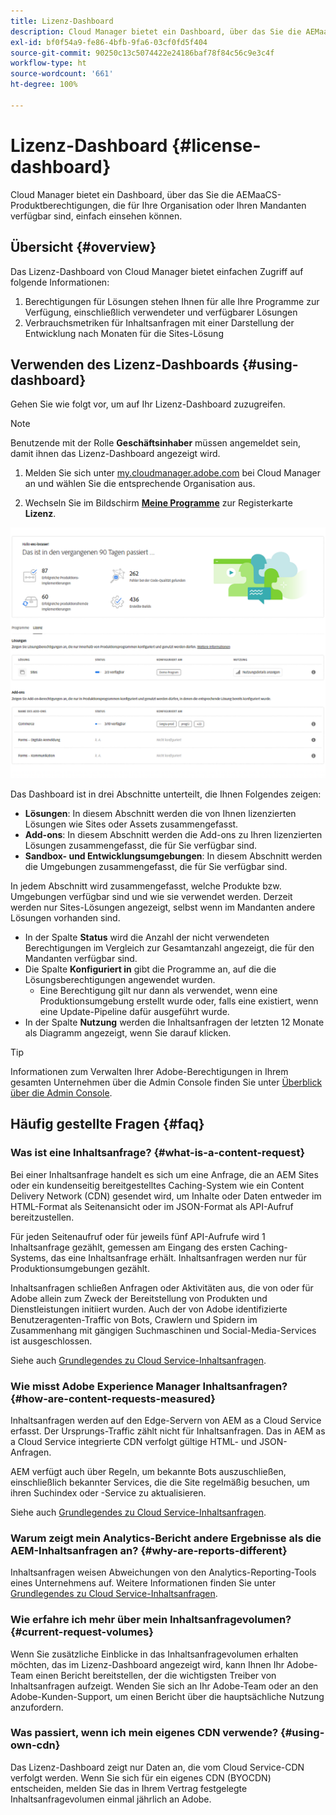 ```yaml
---
title: Lizenz-Dashboard
description: Cloud Manager bietet ein Dashboard, über das Sie die AEMaaCS-Produktberechtigungen, die für Ihre Organisation oder Ihren Mandanten verfügbar sind, einfach einsehen können.
exl-id: bf0f54a9-fe86-4bfb-9fa6-03cf0fd5f404
source-git-commit: 90250c13c5074422e24186baf78f84c56c9e3c4f
workflow-type: ht
source-wordcount: '661'
ht-degree: 100%

---
```


# Lizenz-Dashboard {#license-dashboard}

Cloud Manager bietet ein Dashboard, über das Sie die AEMaaCS-Produktberechtigungen, die für Ihre Organisation oder Ihren Mandanten verfügbar sind, einfach einsehen können.

## Übersicht {#overview}

Das Lizenz-Dashboard von Cloud Manager bietet einfachen Zugriff auf folgende Informationen:

1. Berechtigungen für Lösungen stehen Ihnen für alle Ihre Programme zur Verfügung, einschließlich verwendeter und verfügbarer Lösungen
1. Verbrauchsmetriken für Inhaltsanfragen mit einer Darstellung der Entwicklung nach Monaten für die Sites-Lösung

## Verwenden des Lizenz-Dashboards {#using-dashboard}

Gehen Sie wie folgt vor, um auf Ihr Lizenz-Dashboard zuzugreifen.

>[!NOTE]
>
>Benutzende mit der Rolle **Geschäftsinhaber** müssen angemeldet sein, damit ihnen das Lizenz-Dashboard angezeigt wird.

1. Melden Sie sich unter [my.cloudmanager.adobe.com](https://my.cloudmanager.adobe.com/) bei Cloud Manager an und wählen Sie die entsprechende Organisation aus.

1. Wechseln Sie im Bildschirm **[Meine Programme](/help/implementing/cloud-manager/getting-access-to-aem-in-cloud/editing-programs.md#my-programs)** zur Registerkarte **Lizenz**.

![Lizenz-Dashboard](assets/license-dashboard.png)

Das Dashboard ist in drei Abschnitte unterteilt, die Ihnen Folgendes zeigen:

* **Lösungen**: In diesem Abschnitt werden die von Ihnen lizenzierten Lösungen wie Sites oder Assets zusammengefasst.
* **Add-ons**: In diesem Abschnitt werden die Add-ons zu Ihren lizenzierten Lösungen zusammengefasst, die für Sie verfügbar sind.
* **Sandbox- und Entwicklungsumgebungen**: In diesem Abschnitt werden die Umgebungen zusammengefasst, die für Sie verfügbar sind.

In jedem Abschnitt wird zusammengefasst, welche Produkte bzw. Umgebungen verfügbar sind und wie sie verwendet werden. Derzeit werden nur Sites-Lösungen angezeigt, selbst wenn im Mandanten andere Lösungen vorhanden sind.

* In der Spalte **Status** wird die Anzahl der nicht verwendeten Berechtigungen im Vergleich zur Gesamtanzahl angezeigt, die für den Mandanten verfügbar sind.
* Die Spalte **Konfiguriert in** gibt die Programme an, auf die die Lösungsberechtigungen angewendet wurden.
   * Eine Berechtigung gilt nur dann als verwendet, wenn eine Produktionsumgebung erstellt wurde oder, falls eine existiert, wenn eine Update-Pipeline dafür ausgeführt wurde.
* In der Spalte **Nutzung** werden die Inhaltsanfragen der letzten 12 Monate als Diagramm angezeigt, wenn Sie darauf klicken.

>[!TIP]
>
>Informationen zum Verwalten Ihrer Adobe-Berechtigungen in Ihrem gesamten Unternehmen über die Admin Console finden Sie unter [Überblick über die Admin Console](https://helpx.adobe.com/de/enterprise/using/admin-console.html).

## Häufig gestellte Fragen {#faq}

### Was ist eine Inhaltsanfrage? {#what-is-a-content-request}

Bei einer Inhaltsanfrage handelt es sich um eine Anfrage, die an AEM Sites oder ein kundenseitig bereitgestelltes Caching-System wie ein Content Delivery Network (CDN) gesendet wird, um Inhalte oder Daten entweder im HTML-Format als Seitenansicht oder im JSON-Format als API-Aufruf bereitzustellen.

Für jeden Seitenaufruf oder für jeweils fünf API-Aufrufe wird 1 Inhaltsanfrage gezählt, gemessen am Eingang des ersten Caching-Systems, das eine Inhaltsanfrage erhält. Inhaltsanfragen werden nur für Produktionsumgebungen gezählt.

Inhaltsanfragen schließen Anfragen oder Aktivitäten aus, die von oder für Adobe allein zum Zweck der Bereitstellung von Produkten und Dienstleistungen initiiert wurden. Auch der von Adobe identifizierte Benutzeragenten-Traffic von Bots, Crawlern und Spidern im Zusammenhang mit gängigen Suchmaschinen und Social-Media-Services ist ausgeschlossen.

Siehe auch [Grundlegendes zu Cloud Service-Inhaltsanfragen](/help/implementing/cloud-manager/content-requests.md).

### Wie misst Adobe Experience Manager Inhaltsanfragen? {#how-are-content-requests-measured}

Inhaltsanfragen werden auf den Edge-Servern von AEM as a Cloud Service erfasst. Der Ursprungs-Traffic zählt nicht für Inhaltsanfragen. Das in AEM as a Cloud Service integrierte CDN verfolgt gültige HTML- und JSON-Anfragen.

AEM verfügt auch über Regeln, um bekannte Bots auszuschließen, einschließlich bekannter Services, die die Site regelmäßig besuchen, um ihren Suchindex oder -Service zu aktualisieren.

Siehe auch [Grundlegendes zu Cloud Service-Inhaltsanfragen](/help/implementing/cloud-manager/content-requests.md).

### Warum zeigt mein Analytics-Bericht andere Ergebnisse als die AEM-Inhaltsanfragen an? {#why-are-reports-different}

Inhaltsanfragen weisen Abweichungen von den Analytics-Reporting-Tools eines Unternehmens auf. Weitere Informationen finden Sie unter [Grundlegendes zu Cloud Service-Inhaltsanfragen](/help/implementing/cloud-manager/content-requests.md).

### Wie erfahre ich mehr über mein Inhaltsanfragevolumen? {#current-request-volumes}

Wenn Sie zusätzliche Einblicke in das Inhaltsanfragevolumen erhalten möchten, das im Lizenz-Dashboard angezeigt wird, kann Ihnen Ihr Adobe-Team einen Bericht bereitstellen, der die wichtigsten Treiber von Inhaltsanfragen aufzeigt. Wenden Sie sich an Ihr Adobe-Team oder an den Adobe-Kunden-Support, um einen Bericht über die hauptsächliche Nutzung anzufordern.

### Was passiert, wenn ich mein eigenes CDN verwende? {#using-own-cdn}

Das Lizenz-Dashboard zeigt nur Daten an, die vom Cloud Service-CDN verfolgt werden.  Wenn Sie sich für ein eigenes CDN (BYOCDN) entscheiden, melden Sie das in Ihrem Vertrag festgelegte Inhaltsanfragevolumen einmal jährlich an Adobe.
